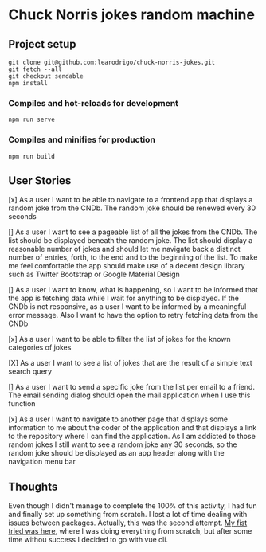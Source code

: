 # Chuck Norris jokes random machine
## Project setup
```
git clone git@github.com:learodrigo/chuck-norris-jokes.git
git fetch --all
git checkout sendable
npm install
```

### Compiles and hot-reloads for development
```
npm run serve
```

### Compiles and minifies for production
```
npm run build
```

## User Stories
[x] As a user I want to be able to navigate to a frontend app that displays a random joke
from the CNDb. The random joke should be renewed every 30 seconds

[] As a user I want to see a pageable list of all the jokes from the CNDb. The list should be
displayed beneath the random joke. The list should display a reasonable number of
jokes and should let me navigate back a distinct number of entries, forth, to the end and
to the beginning of the list. To make me feel comfortable the app should make use of a
decent design library such as Twitter Bootstrap or Google Material Design

[] As a user I want to know, what is happening, so I want to be informed that the app is
fetching data while I wait for anything to be displayed. If the CNDb is not responsive, as
a user I want to be informed by a meaningful error message. Also I want to have the
option to retry fetching data from the CNDb

[x] As a user I want to be able to filter the list of jokes for the known categories of jokes

[X] As a user I want to see a list of jokes that are the result of a simple text search query

[] As a user I want to send a specific joke from the list per email to a friend. The email
sending dialog should open the mail application when I use this function

[x] As a user I want to navigate to another page that displays some information to me about
the coder of the application and that displays a link to the repository where I can find the
application. As I am addicted to those random jokes I still want to see a random joke any
30 seconds, so the random joke should be displayed as an app header along with the
navigation menu bar

## Thoughts
Even though I didn't manage to complete the 100% of this activity, I had fun and finally set up
something from scratch. I lost a lot of time dealing with issues between packages. Actually,
this was the second attempt. [My fist tried was here](https://github.com/learodrigo/chuck-norris-random-jokes),
where I was doing everything from scratch, but after some time withou success I decided to go
with vue cli.
